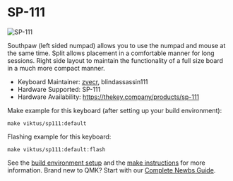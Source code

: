 # SP-111

![SP-111](https://i.imgur.com/RPFv9KKl.jpg)

Southpaw (left sided numpad) allows you to use the numpad and mouse at the same time.
Split allows placement in a comfortable manner for long sessions.
Right side layout to maintain the functionality of a full size board in a much more compact manner.

* Keyboard Maintainer: [zvecr](https://github.com/zvecr), blindassassin111
* Hardware Supported: SP-111
* Hardware Availability: <https://thekey.company/products/sp-111>

Make example for this keyboard (after setting up your build environment):

    make viktus/sp111:default

Flashing example for this keyboard:

    make viktus/sp111:default:flash

See the [build environment setup](https://docs.qmk.fm/#/getting_started_build_tools) and the [make instructions](https://docs.qmk.fm/#/getting_started_make_guide) for more information. Brand new to QMK? Start with our [Complete Newbs Guide](https://docs.qmk.fm/#/newbs).
